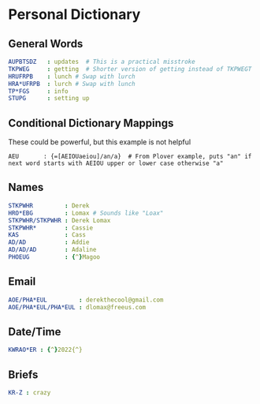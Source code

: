 # Personal Dictionary

## General Words

```yaml
AUPBTSDZ   : updates  # This is a practical misstroke
TKPWEG     : getting  # Shorter version of getting instead of TKPWEGT
HRUFRPB    : lunch # Swap with lurch
HRA*UFRPB  : lurch # Swap with lunch
TP*FGS     : info
STUPG      : setting up
```

## Conditional Dictionary Mappings

These could be powerful, but this example is not helpful

```bad
AEU       : {=[AEIOUaeiou]/an/a}  # From Plover example, puts "an" if next word starts with AEIOU upper or lower case otherwise "a"
```

## Names

```yaml
STKPWHR         : Derek
HRO*EBG         : Lomax # Sounds like "Loax"
STKPWHR/STKPWHR : Derek Lomax
STKPWHR*        : Cassie
KAS             : Cass
AD/AD           : Addie
AD/AD/AD        : Adaline
PHOEUG          : {^}Magoo
```

## Email

```yaml
AOE/PHA*EUL         : derekthecool@gmail.com
AOE/PHA*EUL/PHA*EUL : dlomax@freeus.com
```

## Date/Time

```yaml
KWRAO*ER : {^}2022{^}
```

## Briefs

```yaml
KR-Z : crazy
```
